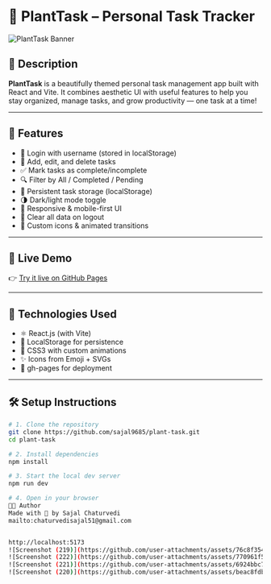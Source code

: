 # 🌿 PlantTask – Personal Task Tracker

![PlantTask Banner](./screenshots/banner.png)

## 📖 Description

**PlantTask** is a beautifully themed personal task management app built with React and Vite. It combines aesthetic UI with useful features to help you stay organized, manage tasks, and grow productivity — one task at a time!

---

## 🚀 Features

- 🔐 Login with username (stored in localStorage)
- 📝 Add, edit, and delete tasks
- ✅ Mark tasks as complete/incomplete
- 🔍 Filter by All / Completed / Pending
- 💾 Persistent task storage (localStorage)
- 🌗 Dark/light mode toggle
- 📱 Responsive & mobile-first UI
- 🧹 Clear all data on logout
- 🎨 Custom icons & animated transitions

---

## 🔗 Live Demo

👉 [Try it live on GitHub Pages](https://sajal9685.github.io/plant-task/)

---

## 🧰 Technologies Used

- ⚛️ React.js (with Vite)
- 💾 LocalStorage for persistence
- 🎨 CSS3 with custom animations
- ✨ Icons from Emoji + SVGs
- 📁 gh-pages for deployment

---

## 🛠 Setup Instructions

```bash
# 1. Clone the repository
git clone https://github.com/sajal9685/plant-task.git
cd plant-task

# 2. Install dependencies
npm install

# 3. Start the local dev server
npm run dev

# 4. Open in your browser
🧑‍💻 Author
Made with 💚 by Sajal Chaturvedi
mailto:chaturvedisajal51@gmail.com


http://localhost:5173
![Screenshot (219)](https://github.com/user-attachments/assets/76c8f354-b4bc-4cfa-8a77-5331fe1de3da)
![Screenshot (222)](https://github.com/user-attachments/assets/770961f5-981b-4cfa-b802-711bdcc3894c)
![Screenshot (221)](https://github.com/user-attachments/assets/6924bbc7-340e-49f0-907e-348ad526fa2a)
![Screenshot (220)](https://github.com/user-attachments/assets/beac8fdb-73bb-435d-82e8-4eb472865e7f)
